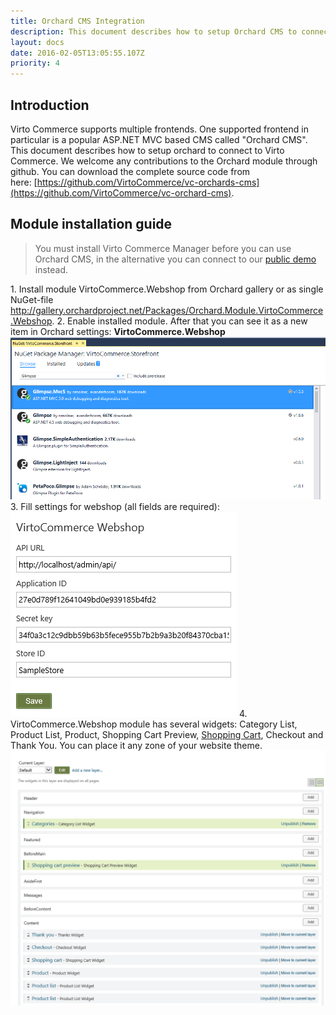 ```yaml
---
title: Orchard CMS Integration
description: This document describes how to setup Orchard CMS to connect to Virto Commerce
layout: docs
date: 2016-02-05T13:05:55.107Z
priority: 4
---
```

## Introduction

Virto Commerce supports multiple frontends. One supported frontend in particular is a popular ASP.NET MVC based CMS called "Orchard CMS". This document describes how to setup orchard to connect to Virto Commerce. We welcome any contributions to the Orchard module through github. You can download the complete source code from here: [https://github.com/VirtoCommerce/vc-orchards-cms](https://github.com/VirtoCommerce/vc-orchard-cms).

## Module installation guide

> You must install Virto Commerce Manager before you can use Orchard CMS, in the alternative you can connect to our [public demo](contact-us) instead.

1. Install module VirtoCommerce.Webshop from Orchard gallery or as single NuGet-file <a href="http://gallery.orchardproject.net/Packages/Orchard.Module.VirtoCommerce.Webshop" rel="nofollow">http://gallery.orchardproject.net/Packages/Orchard.Module.VirtoCommerce.Webshop</a>.
2. Enable installed module. After that you can see it as a new item in Orchard settings: **VirtoCommerce.Webshop**
![](../../../assets/images/docs/image001.png)
3. Fill settings for webshop (all fields are required):
![](../../../assets/images/docs/image002.png)
4. VirtoCommerce.Webshop module has several widgets: Category List, Product List, Product, Shopping Cart Preview, <a class="crosslink" href="https://virtocommerce.com/shopping-cart" target="_blank">Shopping Cart</a>, Checkout and Thank You. You can place it any zone of your website theme.
![](../../../assets/images/docs/image003.png)
